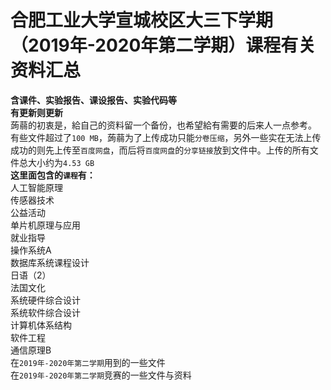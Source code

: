 # 合肥工业大学宣城校区大三下学期（2019年-2020年第二学期）课程有关资料汇总
**含课件、实验报告、课设报告、实验代码等**<br>
**有更新则更新**<br>
蒟蒻的初衷是，給自己的资料留一个备份，也希望給有需要的后来人一点参考。<br>
有些文件超过了``100 MB``，蒟蒻为了上传成功只能``分卷压缩``，另外一些实在无法上传成功的则先上传至``百度网盘``，而后将``百度网盘``的``分享链接``放到文件中。上传的所有文件总大小约为``4.53 GB``<br>
**这里面包含的``课程``有：**<br>
人工智能原理<br>
传感器技术<br>
公益活动<br>
单片机原理与应用<br>
就业指导<br>
操作系统A<br>
数据库系统课程设计<br>
日语（2）<br>
法国文化<br>
系统硬件综合设计<br>
系统软件综合设计<br>
计算机体系结构<br>
软件工程<br>
通信原理B<br>
在``2019年-2020年第二学期``用到的一些文件<br>
在``2019年-2020年第二学期``竞赛的一些文件与资料